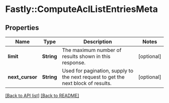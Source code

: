 # Fastly::ComputeAclListEntriesMeta

## Properties

| Name | Type | Description | Notes |
| ---- | ---- | ----------- | ----- |
| **limit** | **String** | The maximum number of results shown in this response. | [optional] |
| **next_cursor** | **String** | Used for pagination, supply to the next request to get the next block of results. | [optional] |

[[Back to API list]](../../README.md#endpoints) [[Back to README]](../../README.md)

